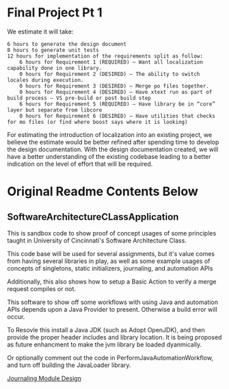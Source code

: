 # Final Project Pt 1
We estimate it will take:

    6 hours to generate the design document
    8 hours to generate unit tests
    12 hours for implementation of the requirements split as follow:
        6 hours for Requirement 1 (REQUIRED) – Want all localization capability done in one library.
        0 hours for Requirement 2 (DESIRED) – The ability to switch locales during execution.
        0 hours for Requirement 3 (DESIRED) – Merge po files together.
        0 hours for Requirement 4 (DESIRED) – Have xtext run as part of build process – VS pre-build or post build step
        6 hours for Requirement 5 (REQUIRED) – Have library be in “core” layer but separate from libcore
        0 hours for Requirement 6 (DESIRED) – Have utilities that checks for mo files (or find where boost says where it is looking)

 

For estimating the introduction of localization into an existing project, we believe the estimate would be better refined after spending time to develop the design documentation. With the design documentation created, we will have a better understanding of the existing codebase leading to a better indication on the level of effort that will be required.

# Original Readme Contents Below
## SoftwareArchitectureCLassApplication
This is sandbox code to show proof of concept usages of some principles taught in University of Cincinnati's Software Architecture Class.

This code base will be used for several assignments, but it's value comes from having several libraries in play, as well as some example usages of concepts of singletons, static initializers, journaling, and automation APIs

Additionally, this also shows how to setup a Basic Action to verify a merge request compiles or not.


This software to show off some workflows with using Java and automation APIs depends upon a Java Provider to present.  Otherwise a build error will occur.

To Resovle this install a Java JDK (such as Adopt OpenJDK), and then provide the proper header includes and library location.  It is being proposed as future enhancment to make the jvm library be loaded dyanmically.

Or optionally comment out the code in PerformJavaAutomationWorkflow, and turn off building the JavaLoader library.

[Journaling Module Design](documentation_markdown/journaling.md)
